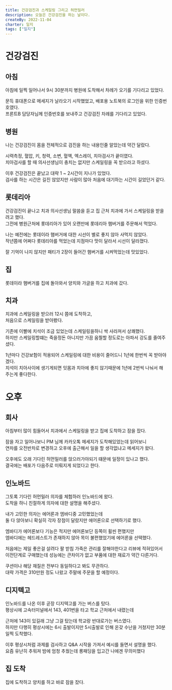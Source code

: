 ```yaml
---
title: 건강검진과 스케일링 그리고 허먼밀러
description: 오늘은 건강검진을 하는 날이다.
createBy: 2022-11-04
charter: 일지
tags: ["일지"]
---
```


# 건강검진

## 아침

아침에 일찍 일어나서 9시 30분까지 병원에 도착해서 차례가 오기를 기다리고 있었다.

문득 휴대폰으로 메세지가 날라오기 시작했었고, 배포용 노트북의 로그인을 위한 인증번호였다.  
프론트B 담당자님께 인증번호를 보내주고 건강검진 차례를 기다리고 있었다.

## 병원

나는 건강검진이 몸을 전체적으로 검진을 하는 내용인줄 알았는데 약간 달랐다.

시력측정, 혈압, 키, 청력, 소변, 혈액, 엑스레이, 치아검사가 끝이였다.  
치아검사를 할 때 의사선생님이 충치는 없지만 스케일링을 꼭 받으라고 하셨다.

이후 건강검진은 끝났고 대략 1 ~ 2시간이 지나가 있었다.  
검사를 하는 시간은 길진 않았지만 사람이 많아 처음에 대기하는 시간이 길었던거 같다.

## 롯데리아

건강검진이 끝나고 치과 의사선생님 말씀을 듣고 집 근처 치과에 가서 스케일링을 받을려고 했다.  
그전에 병원근처에 롯데리아가 있어 오랜만에 롯데리아 햄버거를 주문해서 먹었다.

나는 예전에는 롯데이라 햄버거에 대한 시선이 별로 좋지 않아 사먹지 않았다.  
작년쯤에 어쩌다 롯데리아를 먹었는데 지점마다 맛이 달라서 시선이 달라졌다.

잘 기억이 나지 않지만 패티가 2장이 들어간 햄버거를 시켜먹었는데 맛있었다.

## 집

롯데이라 햄버거를 집에 돌아와서 양치와 가글을 하고 치과에 갔다.

## 치과

치과에 스케일링을 받으러 12시 쯤에 도착하고,  
처음으로 스케일링을 받아봤다.

기존에 이빨에 치석이 조금 있었는데 스케일링을하니 싹 사라져서 상쾌했다.  
하지만 스케일링할떄는 죽을정돈 아니지만 가끔 움찔할 정도로는 아파서 강도를 줄여주셨다.

1년마다 건강보험이 적용되어 스케일링에 대한 비용이 줄어드니 1년에 한번씩 꼭 받아야겠다.  
치석이 치아사이에 생기게되면 잇몸과 치아에 좋지 않기때문에 1년에 2번씩 나눠서 해주는게 좋다한다.

# 오후

## 회사

아침부터 많이 힘들어서 치과에서 스케일링을 받고 집에 도착하고 잠을 잤다.

잠을 자고 일어나보니 PM 님께 카카오톡 메세지가 도착해있었는데 읽어보니  
연차를 오전반차로 변경하고 오후에 출근해서 일을 할 생각없냐고 메세지가 왔다.

오후에도 오래 기다린 허먼밀러를 앉으러가야되기 떄문에 일정이 있나고 했다.  
결국에는 배포가 다음주로 미뤄지게 되었다고 한다.

## 인노바드

그토록 기다린 허먼밀러 의자를 체험하러 인노바드에 왔다.  
도착을 하니 친절하게 의자에 대한 설명을 해주셨다.

내가 고민한 의자는 에어론과 엠바디중 고민했었는데  
둘 다 앉아보니 확실히 각자 장점이 달랐지만 에어론으로 선택하기로 했다.

엠바디가 에어론보다 기능은 적지만 에어론보단 등쪽이 휠씬 편했지만  
엠바디에는 헤드레스트가 존재하지 않아 목이 불편했었기에 에어론을 선택했다.

처음에는 제일 좋은걸 살려다 팔 받침 가죽은 관리를 잘해야한다고 리뷰에 적혀있어서  
이전단계로 구매했는데 성능에는 큰차이가 없고 부품에 대한 재료가 약간 다른거다.

쿠션이나 해당 재질은 전부다 동일하다고 봐도 무관하다.  
대략 가격은 310만원 정도 나왔고 주말에 주문을 할 예정이다.

## 디지텍고

인노바드를 나온 이후 곧장 디지텍고를 가는 버스를 탔다.  
평상시에 고속터미널에서 143, 401번을 타고 학교 근처에서 내렸는데

근처에 143이 있길래 그냥 그걸 탔는데 학교랑 반대로가는 버스였다.  
하지만 다행히 평상시에는 6시 출발이지만 5시출발로 인해 온갖 수난을 거쳤지만 30분 일찍 도착했다.

이후 평상시처럼 과제를 검사하고 Q&A 시작을 가져서 예시를 들면서 설명을 했다.  
요즘 유난히 추워져 밤에 엄청 추웠는데 롱패딩을 입고간 나에겐 무의미했다

## 집 도착

집에 도착하고 양치를 하고 바로 잠을 잤다.
